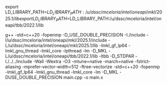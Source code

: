 export LD_LIBRARY_PATH=$LD_LIBRARY_PATH:/u/dssc/mceloria/intel/oneapi/mkl/2025.1/lib
export LD_LIBRARY_PATH=$LD_LIBRARY_PATH:/u/dssc/mceloria/intel/oneapi/tbb/2022.1/lib

g++ -std=c++20 -fopenmp -D_USE_DOUBLE_PRECISION -I./include -I/u/dssc/mceloria/intel/oneapi/mkl/2025.1/include -L/u/dssc/mceloria/intel/oneapi/mkl/2025.1/lib -lmkl_gf_lp64 -lmkl_gnu_thread -lmkl_core -lpthread -lm -D_MKL -L/u/dssc/mceloria/intel/oneapi/tbb/2022.1/lib -ltbb -D_STDPAR -I./../../include -Wall -Wextra -O3 -mtune=native -march=native -fstrict-aliasing -mprefer-vector-width=512 -ftree-vectorize -std=c++20 -fopenmp -lmkl_gf_lp64 -lmkl_gnu_thread -lmkl_core -lm -D_MKL -DUSE_DOUBLE_PRECISION main.cpp -o main.x

